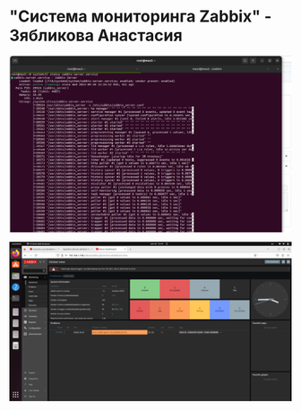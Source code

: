 # "Система мониторинга Zabbix" - Зябликова Анастасия

![Процесс установки Zabbix Service](https://github.com/mmau5/zabbix/blob/master/Screenshot%20from%202023-09-20%2016-00-43.png) 

![Авторизация в Zabbix](https://github.com/mmau5/zabbix/blob/master/Screenshot%20from%202023-09-20%2015-45-03.png)

